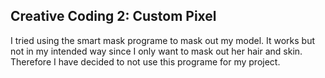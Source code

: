 ## Creative Coding 2: Custom Pixel

I tried using the smart mask programe to mask out my model.
It works but not in my intended way since I only want to mask
out her hair and skin. Therefore I have decided to not use
this programe for my project.